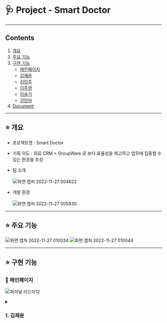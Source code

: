 # 🩺 Project - Smart Doctor
***
## Contents <br>
1. [개요](#star-개요)  
2. [주요 기능](#star-주요-기능)
3. [구현 기능](#star-구현-기능)
    - [메인페이지](#pushpin-메인페이지)
    - [김채윤](#1-김채윤)
    - [김민주](#2-김민주)   
    - [이주영](#3-이주영)   
    - [이슬기](#4-이슬기)   
    - [강민아](#5-강민아)     
3. [Document](#star-document)



***


## :star: 개요
- 프로젝트명 : Smart Doctor <br>
      
- 기획 의도 : 의료 CRM + GroupWare 로 보다 효율성을 제고하고 업무에 집중할 수 있는 환경을 조성      
            
               
- 팀 소개 <br><br>
![화면 캡처 2022-11-27 004622](https://user-images.githubusercontent.com/102591871/204097199-7c5ae3d3-2a7e-433b-94c4-e89506178bc6.jpg)<br>

- 개발 환경 <br><br>
![화면 캡처 2022-11-27 005930](https://user-images.githubusercontent.com/102591871/204097685-c9e34197-5a63-41a5-bb66-4e46bbffce8f.jpg)<br>
***

## :star: 주요 기능
![화면 캡처 2022-11-27 010034](https://user-images.githubusercontent.com/102591871/204097744-aa51f168-e08f-4593-a3fc-0f590ed05cca.jpg)
![화면 캡처 2022-11-27 010049](https://user-images.githubusercontent.com/102591871/204097759-087d58a9-54e1-44ee-92a2-e043b1017e77.jpg)



***
## :star: 구현 기능

### :pushpin: 메인페이지
![파이널 리드미12](https://user-images.githubusercontent.com/102591871/204097798-183be0c7-3a0a-4897-8e40-7aaecbed08d4.gif)<br>

<details><summary><h3>1. 김채윤</h3></summary>

### 📌 입원실/수술실 예약 

![파이널 리드미1](https://user-images.githubusercontent.com/102591871/204097845-79bb4ea3-00ac-4999-8fb1-16fc75c3e1a5.gif) <br>
![파이널 리드미2](https://user-images.githubusercontent.com/102591871/204097858-81ea665a-fc5d-4f86-97c9-0db9b346257f.gif) <br>
![파이널 리드미3](https://user-images.githubusercontent.com/102591871/204097885-8b555052-08aa-4d4f-baf5-6855b22550f5.gif) <br>
![파이널 리드미4](https://user-images.githubusercontent.com/102591871/204097900-6f8033f5-5fe4-404b-a52b-bf6251f1121b.gif) <br>

-입원실 수술실 예약 후 풀캘린더에서 상세 조회가능
    
### 📌 메일
![파이널 리드미5](https://user-images.githubusercontent.com/102591871/204097921-f28cf1c3-7bee-4dff-92e3-e66256312b94.gif) <br>

- 메일쓰기 <br>

![파이널 리드미6](https://user-images.githubusercontent.com/102591871/204097958-5b0906ab-ef54-43af-8a4d-9db7ffcc16a5.gif) <br>

-주소록 <br>

![파이널 리드미7](https://user-images.githubusercontent.com/102591871/204097985-d5388c12-4b5f-41a9-81f8-eca0c5916055.gif) <br>
![파이널 리드미8](https://user-images.githubusercontent.com/102591871/204097992-d64e1e47-4626-4866-a820-60dd877749a5.gif) <br>

-첨부파일<br>

![파이널 메일함](https://user-images.githubusercontent.com/102591871/204098135-53e12c74-6f4c-4e27-9984-8b6c3db1cfd3.gif) <br>

-받은메일함, 보낸메일함, 중요메일함, 휴지통<br>

![파이널 답장](https://user-images.githubusercontent.com/102591871/204098178-da058c63-f60e-468e-a9de-98b00aac4b89.gif) <br>

-받은메일 상세, 받은 메일 답장<br>


### 📌 채팅
![파이널 리드미11](https://user-images.githubusercontent.com/102591871/204098421-b69ce8aa-01e4-4a09-b4a2-d1ce005f1fd1.gif) <br>
![파이널 리드미9](https://user-images.githubusercontent.com/102591871/204098456-1a79c51d-643b-40f3-866e-8ad77b8edf61.gif) <br>
![파이널 리드미10](https://user-images.githubusercontent.com/102591871/204098454-6b0ef5f0-3d44-4437-84df-5ffd7139aea5.gif)<br>

- 친구목록, 채팅목록, 첨부파일

<details><summary><h3>2. 김민주</h3></summary>


### 📌 입원실/수술실 대기
### 📌 입원실 현황
### 📌
### 📌
### 📌
<details><summary><h3>3. 이주영</h3></summary>

### 📌 회원가입
### 📌 로그인
### 📌 아이디, 비밀번호 찾기
</details>

<details><summary><h3>4. 이슬기</h3></summary>

### 📌 근태
</details>

<details><summary><h3>5. 강민아</h3></summary>

### 📌 전자결재
</details>



***
## :star: Document

- 개발 일정 <br><br>
![image](https://user-images.githubusercontent.com/103404357/188263532-1e33a424-61b8-4808-95e8-a43ad766c110.png) <br>

- 유스케이스 <br><br>
![image](https://user-images.githubusercontent.com/103404357/188263510-f2a8bdd2-4a65-4423-9458-5d80bb4aaaea.png) <br>

- DB 설계 <br><br>
![image](https://user-images.githubusercontent.com/103404357/188263352-44d5320d-e35b-4300-9c4d-176b0831a28a.png) <br>
